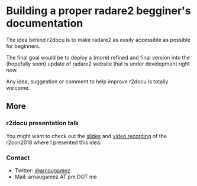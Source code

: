 # Building a proper radare2 begginer's documentation

The idea behind r2docu is to make radare2 as easily accessible as possible for beginners.

The final goal would be to deploy a (more) refined and final version into the (hopefully soon) update of radare2 website that is under development right now.

Any idea, suggestion or comment to help improve r2docu is totally welcome.

## More
### r2docu presentation talk
You might want to check out the [slides](https://github.com/arnaugamez/r2con2018-Introducing_r2_for_humans) and [video recording](https://youtu.be/ARH1S8ygDnk) of the r2con2018 where I presented this idea.

### Contact
- Twitter: [@arnaugamez](twitter.com/arnaugamez)
- Mail: arnaugamez AT pm DOT me

